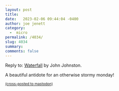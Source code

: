 ```yaml
---
layout: post
title:  
date:   2023-02-06 09:44:04 -0400
author: joe jenett
category:
  -  micro
permalink: /4034/
slug: 4034
summary: 
comments: false
---
```

<div class="h-cite response u-in-reply-to entry-reaction e-content">
Reply to: <a class="u-url" href="https://johnjohnston.info/blog/waterfall-2/)">Waterfall</a> by <span class="p-name">John Johnston</span>.
<p>A beautiful antidote for an otherwise stormy monday!
</p>
</div>

<a href="https://brid.gy/publish/mastodon"><small>(cross-posted to mastodon)</small></a>
